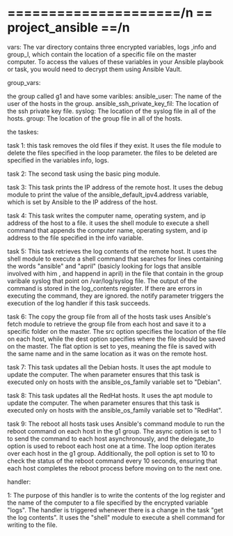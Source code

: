 =====================/n
== project_ansible ==/n
=====================

vars:
The var directory contains three encrypted variables, logs ,info and group_l, which contain the location of a specific file on the master computer. To access the values of these variables in your Ansible playbook or task, you would need to decrypt them using Ansible Vault.

group_vars: 

the group called g1 and  have some varibles:
ansible_user: The name of the user of the hosts in the group.
ansible_ssh_private_key_fil: The location of the ssh private key file.
syslog: The location of the syslog file in all of the hosts.
group: The location of the group file in all of the hosts.

the taskes:

task 1: this task removes the old files if they exist. It uses the file module to delete the files specified in the loop parameter. the files to be deleted are specified in the variables info, logs.

task 2: The second task using the basic ping module.

task 3: This task prints the IP address of the remote host. It uses the debug module to print the value of the ansible_default_ipv4.address variable, which is set by Ansible to the IP address of the host.

task 4: This task writes the computer name, operating system, and ip address of the host to a file. it uses the shell module to execute a shell command that appends the computer name, operating system, and ip address to the file specified in the info variable.

task 5: This task retrieves the log contents of the remote host. It uses the shell module to execute a shell command that searches for lines containing the words "ansible" and "april" (basicly looking for logs that ansible involved with him , and happend in april) in the file that contain in the group varibale syslog that point on /var/log/syslog file. The output of the command is stored in the log_contents register. If there are errors in executing the command, they are ignored. the notify parameter triggers the execution of the log handler if this task succeeds.

task 6: The copy the group file from all of the hosts task uses Ansible's fetch module to retrieve the group file from each host and save it to a specific folder on the master. The src option specifies the location of the file on each host, while the dest option specifies where the file should be saved on the master. The flat option is set to yes, meaning the file is saved with the same name and in the same location as it was on the remote host.

task 7: This task updates all the Debian hosts. It uses the apt module to update the computer. The when parameter ensures that this task is executed only on hosts with the ansible_os_family variable set to "Debian".

task 8: This task updates all the RedHat hosts. It uses the apt module to update the computer. The when parameter ensures that this task is executed only on hosts with the ansible_os_family variable set to "RedHat".


task 9: The reboot all hosts task uses Ansible's command module to run the reboot command on each host in the g1 group. The async option is set to 1 to send the command to each host asynchronously, and the delegate_to option is used to reboot each host one at a time. The loop option iterates over each host in the g1 group. Additionally, the poll option is set to 10 to check the status of the reboot command every 10 seconds, ensuring that each host completes the reboot process before moving on to the next one.

handler:

1: The purpose of this handler is to write the contents of the log register and the name of the computer to a file specified by the encrypted variable "logs". The handler is triggered whenever there is a change in the task "get the log contents". It uses the "shell" module to execute a shell command for writing to the file.
